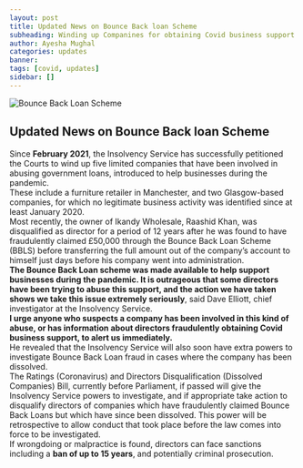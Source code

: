 ```yaml
---
layout: post
title: Updated News on Bounce Back loan Scheme
subheading: Winding up Companines for obtaining Covid business support fraudulently
author: Ayesha Mughal
categories: updates
banner: 
tags: [covid, updates]
sidebar: []
---
```

![Bounce Back Loan Scheme](https://aaziz-blog-data.s3.eu-west-2.amazonaws.com/Images/Blog/bitmap.png "Bounce Back Loan Scheme")  

## Updated News on Bounce Back loan Scheme
Since **February 2021**, the Insolvency Service has successfully petitioned the Courts to wind up five limited companies that have been involved in abusing government loans, introduced to help businesses during the pandemic.  
These include a furniture retailer in Manchester, and two Glasgow-based companies, for which no legitimate business activity was identified since at least January 2020.  
Most recently, the owner of Ikandy Wholesale, Raashid Khan, was disqualified as director for a period of 12 years after he was found to have fraudulently claimed £50,000 through the Bounce Back Loan Scheme (BBLS) before transferring the full amount out of the company’s account to himself just days before his company went into administration.  
**The Bounce Back Loan scheme was made available to help support businesses during the pandemic. It is outrageous that some directors have been trying to abuse this support, and the action we have taken shows we take this issue extremely seriously**, said Dave Elliott, chief investigator at the Insolvency Service.  
**I urge anyone who suspects a company has been involved in this kind of abuse, or has information about directors fraudulently obtaining Covid business support, to alert us immediately.**  
He revealed that the Insolvency Service will also soon have extra powers to investigate Bounce Back Loan fraud in cases where the company has been dissolved.  
The Ratings (Coronavirus) and Directors Disqualification (Dissolved Companies) Bill, currently before Parliament, if passed will give the Insolvency Service powers to investigate, and if appropriate take action to disqualify directors of companies which have fraudulently claimed Bounce Back Loans but which have since been dissolved. This power will be retrospective to allow conduct that took place before the law comes into force to be investigated.  
If wrongdoing or malpractice is found, directors can face sanctions including a **ban of up to 15 years**, and potentially criminal prosecution.  
